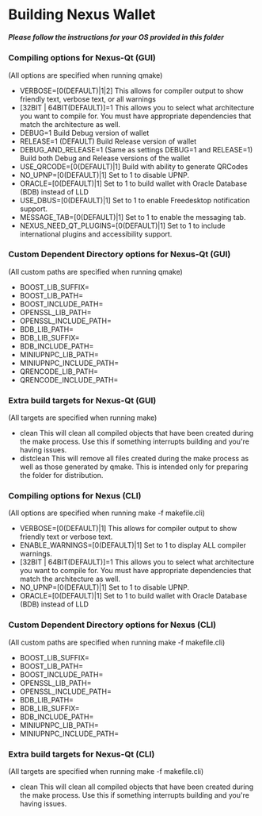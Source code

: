 # Building Nexus Wallet #

##### Please follow the instructions for your OS provided in this folder #####

### Compiling options for Nexus-Qt (GUI) ###

(All options are specified when running qmake)

*	VERBOSE=[0(DEFAULT)|1|2]
		This allows for compiler output to show friendly text, verbose text, or all warnings
*	[32BIT | 64BIT(DEFAULT)]=1
		This allows you to select what architecture you want to compile for. You must have appropriate dependencies that match the architecture as well.
*	DEBUG=1
		Build Debug version of wallet
*	RELEASE=1 (DEFAULT)
		Build Release version of wallet
*	DEBUG_AND_RELEASE=1 (Same as settings DEBUG=1 and RELEASE=1)
		Build both Debug and Release versions of the wallet
*	USE_QRCODE=[0(DEFAULT)|1] 
		Build with ability to generate QRCodes
*	NO_UPNP=[0(DEFAULT)|1]
		Set to 1 to disable UPNP.
*	ORACLE=[0(DEFAULT)|1]
		Set to 1 to build wallet with Oracle Database (BDB) instead of LLD
*	USE_DBUS=[0(DEFAULT)|1]
		Set to 1 to enable Freedesktop notification support.
*	MESSAGE_TAB=[0(DEFAULT)|1]
		Set to 1 to enable the messaging tab.
*	NEXUS_NEED_QT_PLUGINS=[0(DEFAULT)|1]
		Set to 1 to include international plugins and accessibility support.

### Custom Dependent Directory options for Nexus-Qt (GUI) ###

(All custom paths are specified when running qmake)

*	BOOST_LIB_SUFFIX=
*	BOOST_LIB_PATH=
*	BOOST_INCLUDE_PATH=
*	OPENSSL_LIB_PATH=
*	OPENSSL_INCLUDE_PATH=
*	BDB_LIB_PATH=
*	BDB_LIB_SUFFIX=
*	BDB_INCLUDE_PATH=
*	MINIUPNPC_LIB_PATH=
*	MINIUPNPC_INCLUDE_PATH=
*	QRENCODE_LIB_PATH=
*	QRENCODE_INCLUDE_PATH=

### Extra build targets for Nexus-Qt (GUI) ###

(All targets are specified when running make)

*	clean
		This will clean all compiled objects that have been created during the make process. Use this if something interrupts building and you're having issues.
*	distclean
		This will remove all files created during the make process as well as those generated by qmake. This is intended only for preparing the folder for distribution.
		
### Compiling options for Nexus (CLI) ###

(All options are specified when running make -f makefile.cli)

*	VERBOSE=[0(DEFAULT)|1]
		This allows for compiler output to show friendly text or verbose text.
*	ENABLE_WARNINGS=[0(DEFAULT)|1]
		Set to 1 to display ALL compiler warnings.
*	[32BIT | 64BIT(DEFAULT)]=1
		This allows you to select what architecture you want to compile for. You must have appropriate dependencies that match the architecture as well.
*	NO_UPNP=[0(DEFAULT)|1]
		Set to 1 to disable UPNP.
*	ORACLE=[0(DEFAULT)|1]
		Set to 1 to build wallet with Oracle Database (BDB) instead of LLD
		
### Custom Dependent Directory options for Nexus (CLI) ###

(All custom paths are specified when running make -f makefile.cli)

*	BOOST_LIB_SUFFIX=
*	BOOST_LIB_PATH=
*	BOOST_INCLUDE_PATH=
*	OPENSSL_LIB_PATH=
*	OPENSSL_INCLUDE_PATH=
*	BDB_LIB_PATH=
*	BDB_LIB_SUFFIX=
*	BDB_INCLUDE_PATH=
*	MINIUPNPC_LIB_PATH=
*	MINIUPNPC_INCLUDE_PATH=

### Extra build targets for Nexus-Qt (CLI) ###

(All targets are specified when running make -f makefile.cli)

*	clean
		This will clean all compiled objects that have been created during the make process. Use this if something interrupts building and you're having issues.